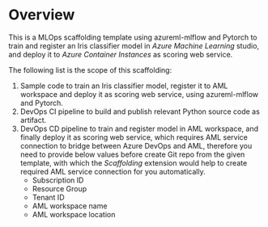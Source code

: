 # Overview

This is a MLOps scaffolding template using azureml-mlflow and Pytorch to train and register an Iris classifier model in _Azure Machine Learning_ studio, and deploy it to _Azure Container Instances_ as scoring web service.

The following list is the scope of this scaffolding:

1. Sample code to train an Iris classifier model, register it to AML workspace and deploy it as scoring web service, using azureml-mlflow and Pytorch.
2. DevOps CI pipeline to build and publish relevant Python source code as artifact.
3. DevOps CD pipeline to train and register model in AML workspace, and finally deploy it as scoring web service, which requires AML service connection to bridge between Azure DevOps and AML, therefore you need to provide below values before create Git repo from the given template, with which the _Scaffolding_ extension would help to create required AML service connection for you automatically.
    - Subscription ID
    - Resource Group
    - Tenant ID
    - AML workspace name
    - AML workspace location
